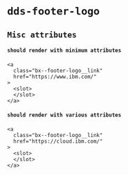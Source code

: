 # `dds-footer-logo`

## `Misc attributes`

#### `should render with minimum attributes`

```
<a
  class="bx--footer-logo__link"
  href="https://www.ibm.com/"
>
  <slot>
  </slot>
</a>

```

#### `should render with various attributes`

```
<a
  class="bx--footer-logo__link"
  href="https://cloud.ibm.com/"
>
  <slot>
  </slot>
</a>

```
